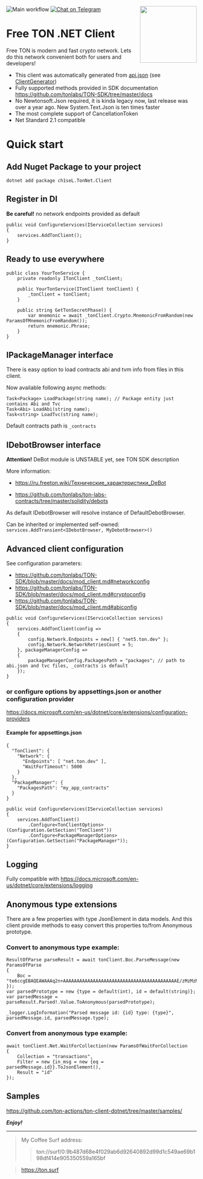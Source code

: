 ![Main workflow](https://github.com/ton-actions/ton-client-dotnet/workflows/Main%20workflow/badge.svg)
[![Chat on Telegram](https://img.shields.io/badge/chat-on%20telegram-9cf.svg)](https://t.me/ton_actions_chat)
[<img src="https://avatars3.githubusercontent.com/u/67861283?s=150&u=4536b61595a1b422604fab8a7012092d891278f6&v=4" align="right" width="150">](https://freeton.org/)

# Free TON .NET Client 


Free TON is modern and fast crypto network. Lets do this network convenient both for users and developers!

- This client was automatically generated from [api.json](https://github.com/tonlabs/TON-SDK/blob/master/tools/api.json) (see [ClientGenerator](https://github.com/ton-actions/ton-client-dotnet/tree/master/tools/ch1seL.TonNet.ClientGenerator)) 
- Fully supported methods provided in SDK documentation https://github.com/tonlabs/TON-SDK/tree/master/docs
- No Newtonsoft.Json required, it is kinda legacy now, last release was over a year ago. New System.Text.Json is ten times faster
- The most complete support of CancellationToken
- Net Standard 2.1 compatible


# Quick start 

## Add Nuget Package to your project

```
dotnet add package ch1seL.TonNet.Client
```

## Register in DI  
**Be careful!** no network endpoints provided as default

```
public void ConfigureServices(IServiceCollection services)
{
    services.AddTonClient();
}
```

## Ready to use everywhere 

```
public class YourTonService {
    private readonly ITonClient _tonClient;

    public YourTonService(ITonClient tonClient) {
        _tonClient = tonClient;
    }
    
    public string GetTonSecretPhase() {
        var mnemonic = await _tonClient.Crypto.MnemonicFromRandom(new ParamsOfMnemonicFromRandom());
        return mnemonic.Phrase;
    }
}
```

## IPackageManager interface

There is easy option to load contracts abi and tvm info from files in this client.

Now available following async methods:

```
Task<Package> LoadPackage(string name); // Package entity just contains Abi and Tvc
Task<Abi> LoadAbi(string name);
Task<string> LoadTvc(string name);
```

Default contracts path is `_contracts`

## IDebotBrowser interface

**Attention!** DeBot module is UNSTABLE yet, see TON SDK description

More information:

- https://ru.freeton.wiki/Технические_характеристики_DeBot

- https://github.com/tonlabs/ton-labs-contracts/tree/master/solidity/debots

As default IDebotBrowser will resolve instance of DefaultDebotBrowser.

Can be inherited or implemented self-owned: `services.AddTransient<IDebotBrowser, MyDebotBrowser>()`

## Advanced client configuration

See configuration parameters:

* https://github.com/tonlabs/TON-SDK/blob/master/docs/mod_client.md#networkconfig
* https://github.com/tonlabs/TON-SDK/blob/master/docs/mod_client.md#cryptoconfig
* https://github.com/tonlabs/TON-SDK/blob/master/docs/mod_client.md#abiconfig

```
public void ConfigureServices(IServiceCollection services)
{
    services.AddTonClient(config =>
    {
        config.Network.Endpoints = new[] { "net5.ton.dev" };
        config.Network.NetworkRetriesCount = 5;
    }, packageManagerConfig =>
    {
        packageManagerConfig.PackagesPath = "packages"; // path to abi.json and tvc files, _contracts is default
    });  
}
```

### or configure options by appsettings.json or another configuration provider

https://docs.microsoft.com/en-us/dotnet/core/extensions/configuration-providers

#### Example for appsettings.json

```
{
  "TonClient": {
    "Network": {
      "Endpoints": [ "net.ton.dev" ],
      "WaitForTimeout": 5000
    }
  },
  "PackageManager": {
    "PackagesPath": "my_app_contracts"
  }
}
```

```
public void ConfigureServices(IServiceCollection services)
{
    services.AddTonClient()        
        .Configure<TonClientOptions>(Configuration.GetSection("TonClient"))
        .Configure<PackageManagerOptions>(Configuration.GetSection("PackageManager"));
}
```

## Logging

Fully compatible with https://docs.microsoft.com/en-us/dotnet/core/extensions/logging 

## Anonymous type extensions

There are a few properties with type JsonElement in data models. 
And this client provide methods to easy convert this properties to/from Anonymous prototype.

### Convert to anonymous type example:

```
ResultOfParse parseResult = await tonClient.Boc.ParseMessage(new ParamsOfParse
{
    Boc = "te6ccgEBAQEAWAAAq2n+AAAAAAAAAAAAAAAAAAAAAAAAAAAAAAAAAAAAAAAAAAE/zMzMzMzMzMzMzMzMzMzMzMzMzMzMzMzMzMzMzMzMzMzSsG8DgAAAAAjuOu9NAL7BxYpA"
});
var parsedPrototype = new {type = default(int), id = default(string)};
var parsedMessage = parseResult.Parsed!.Value.ToAnonymous(parsedPrototype);

_logger.LogInformation("Parsed message id: {id} type: {type}", parsedMessage.id, parsedMessage.type);
```

### Convert from anonymous type example:

```
await tonClient.Net.WaitForCollection(new ParamsOfWaitForCollection
{
    Collection = "transactions",
    Filter = new {in_msg = new {eq = parsedMessage.id}}.ToJsonElement(),
    Result = "id"
});
```

## Samples

https://github.com/ton-actions/ton-client-dotnet/tree/master/samples/

***Enjoy!***

---
>My Coffee Surf address:
>>ton://surf/0:9b487d68e4f029ab6d92640892d99d1c549ae69b198df414e905350559a165bf

>https://ton.surf
